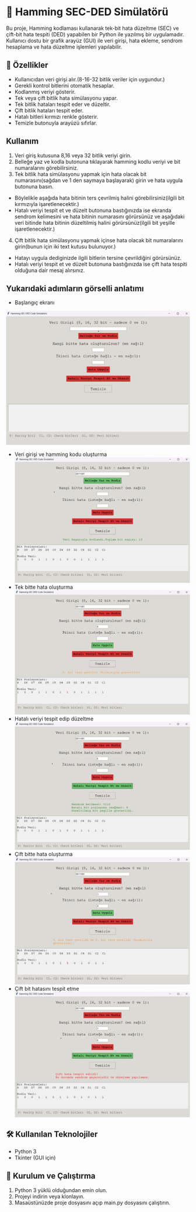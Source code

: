# 🧠 Hamming SEC-DED Simülatörü

Bu proje, Hamming kodlaması kullanarak tek-bit hata düzeltme (SEC) ve çift-bit hata tespiti (DED) yapabilen bir Python ile yazılmış bir uygulamadır. Kullanıcı dostu bir grafik arayüz (GUI) ile veri girişi, hata ekleme, sendrom hesaplama ve hata düzeltme işlemleri yapılabilir.

## 🚀 Özellikler

- Kullanıcıdan veri girişi alır.(8-16-32 bitlik veriler için uygundur.)
- Gerekli kontrol bitlerini otomatik hesaplar.
- Kodlanmış veriyi gösterir.
- Tek veya çift bitlik hata simülasyonu yapar.
- Tek bitlik hataları tespit eder ve düzeltir.  
- Çift bitlik hataları tespit eder.  
- Hatalı bitleri kırmızı renkle gösterir.  
- Temizle butonuyla arayüzü sıfırlar.

## Kullanım

1. Veri giriş kutusuna 8,16 veya 32 bitlik veriyi girin.  
2. Belleğe yaz ve kodla butonuna tıklayarak hamming kodlu veriyi ve bit numaralarını görebilirsiniz.  
3. Tek bitlik hata simülasyonu yapmak için hata olacak bit numarasını(sağdan ve 1 den saymaya başlayarak) girin ve hata uygula butonuna basın.  
- Böylelikle aşağıda hata bitinin ters çevrilmiş halini görebilirsiniz(ilgili bit kırmızıyla işaretlenecektir.)  
- Hatalı veriyi tespit et ve düzelt butonuna bastığınızda ise ekranda sendrom kelimesini ve hata bitinin numarasını görürsünüz ve aşağıdaki veri bitinde hata bitinin düzeltilmiş halini görürsünüz(ilgili bit yeşille işaretlenecektir.)  
4. Çift bitlik hata simülasyonu yapmak içinse hata olacak bit numaralarını girin(bunun için iki text kutusu bulunuyor.)  
- Hatayı uygula dediginizde ilgili bitlerin tersine çevrildiğini görürsünüz.  
- Hatalı veriyi tespit et ve düzelt butonuna bastığınızda ise çift hata tespiti olduğuna dair mesaj alırsınız.  

## Yukarıdaki adımların görselli anlatımı
- Başlangıç ekranı  

![Nasıl Kullanılır](img/sec-ded1.png)
- Veri girişi ve hamming kodu oluşturma  
![Nasıl Kullanılır](img/sec-ded2.png)  
- Tek bitte hata oluşturma
![Nasıl Kullanılır](img/sec-ded3.png)  
- Hatalı veriyi tespit edip düzeltme
![Nasıl Kullanılır](img/sec-ded4.png)  
- Çift bitte hata oluşturma
![Nasıl Kullanılır](img/sec-ded-cift-hata.png)  
- Çift bit hatasını tespit etme
![Nasıl Kullanılır](img/sec-ded-cift-hata2.png)  


## 🛠️ Kullanılan Teknolojiler

- Python 3
- Tkinter (GUI için)

## 🔧 Kurulum ve Çalıştırma

1. Python 3 yüklü olduğundan emin olun.
2. Projeyi indirin veya klonlayın.
3. Masaüstünüzde proje dosyasını açıp main.py dosyasını çalıştırın.

